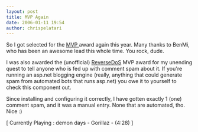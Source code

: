 ```yaml
---
layout: post
title: MVP Again
date: 2006-01-11 19:54
author: chrispelatari
---
```


<p>So I got selected for the <a href="http://mvp.support.microsoft.com/">MVP 
</a>award again this year. Many thanks to BenMi, who has been an awesome lead 
this whole time. You rock, dude.</p>
<p>I was also awarded the (unofficial) <a href="http://angrypets.com/tools/rdos">ReverseDoS</a> MVP award for my 
unending quest to tell anyone who is fed up with comment spam about it. If 
you're running an asp.net blogging engine (really, anything that could generate 
spam from automated bots that runs asp.net) you owe it to yourself to check this 
component out.</p>
<p>Since installing and configuring it correctly, I have gotten exactly 1 (one) 
comment spam, and it was a manual entry. None that are automated, tho. Nice 
:)</p>
<p class="media">[ Currently Playing : demon days - Gorillaz - (4:28) 
]</p>
